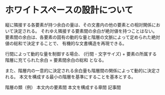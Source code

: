 # ホワイトスペースの設計について
縦に隣接する各要素が持つ余白の量は、その文書内の他の要素との相対関係において決定される。
それゆえ隣接する要素間の余白が絶対値を持つことはない。
要素間の余白は、各要素の固有の動的な量と階層の文脈によって定められた絶対値の総和で決定することで、
有機的な文書構造を再現できる。

行間によって動的な量を制御する場合、
(行間 - 文字サイズ) + 要素の所属する階層に充てられた余白 = 要素間余白の総和
となる。

また、階層内の一意的に決定される余白量も階層間の関係によって動的に決定される。
本文を構成する最小の階層を基準にすることを基本とする。

階層の類（例）
本文内の要素間
本文を構成する章間
記事間
